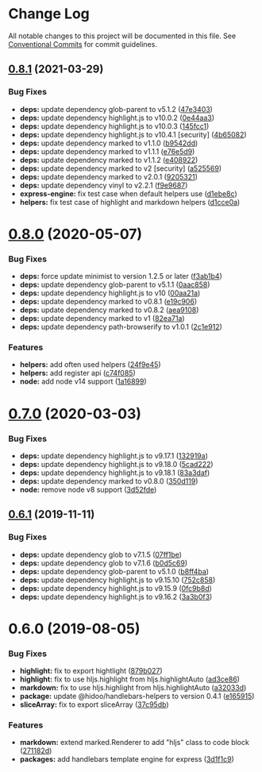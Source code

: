 # Change Log

All notable changes to this project will be documented in this file.
See [Conventional Commits](https://conventionalcommits.org) for commit guidelines.

## [0.8.1](https://github.com/hidoo/handlebars-lib/compare/v0.8.0...v0.8.1) (2021-03-29)


### Bug Fixes

* **deps:** update dependency glob-parent to v5.1.2 ([47e3403](https://github.com/hidoo/handlebars-lib/commit/47e3403d01f70b52ccaea04b96a51818df6d69a4))
* **deps:** update dependency highlight.js to v10.0.2 ([0e44aa3](https://github.com/hidoo/handlebars-lib/commit/0e44aa3854ff81588164053788bad341cf404e81))
* **deps:** update dependency highlight.js to v10.0.3 ([145fcc1](https://github.com/hidoo/handlebars-lib/commit/145fcc134393ed7f78aa939f152cc36e9f3f929c))
* **deps:** update dependency highlight.js to v10.4.1 [security] ([4b65082](https://github.com/hidoo/handlebars-lib/commit/4b65082a04ff19f07ae127557fb8b0bfc541e88a))
* **deps:** update dependency marked to v1.1.0 ([b9542dd](https://github.com/hidoo/handlebars-lib/commit/b9542ddefefb2928a8debbfbd1e7bb4346e96661))
* **deps:** update dependency marked to v1.1.1 ([e76e5d9](https://github.com/hidoo/handlebars-lib/commit/e76e5d9dbb9f37084ddd72a1c65727c993861b59))
* **deps:** update dependency marked to v1.1.2 ([e408922](https://github.com/hidoo/handlebars-lib/commit/e4089226c17a1be1c22585f02208079e3517162c))
* **deps:** update dependency marked to v2 [security] ([a525569](https://github.com/hidoo/handlebars-lib/commit/a525569bcf70ff9102b17a58f0de97273d9ffb3b))
* **deps:** update dependency marked to v2.0.1 ([9205321](https://github.com/hidoo/handlebars-lib/commit/92053218b2672c684dadbd5b01dd2aa31d0666d8))
* **deps:** update dependency vinyl to v2.2.1 ([f9e9687](https://github.com/hidoo/handlebars-lib/commit/f9e9687435bcb4b9b5c868f130fcdf8852082295))
* **express-engine:** fix test case when default helpers use ([d1ebe8c](https://github.com/hidoo/handlebars-lib/commit/d1ebe8c3b1a1bb07dabcab471ff0e9dcd2606a8b))
* **helpers:** fix test case of highlight and markdown helpers ([d1cce0a](https://github.com/hidoo/handlebars-lib/commit/d1cce0a3fee5930153c712db77a2c579f1de7eff))





# [0.8.0](https://github.com/hidoo/handlebars-lib/compare/v0.7.0...v0.8.0) (2020-05-07)


### Bug Fixes

* **deps:** force update minimist to version 1.2.5 or later ([f3ab1b4](https://github.com/hidoo/handlebars-lib/commit/f3ab1b497e8abb995abc340d62a47b2f5e129c1e))
* **deps:** update dependency glob-parent to v5.1.1 ([0aac858](https://github.com/hidoo/handlebars-lib/commit/0aac858558bbee72acee5c3c1041baf70bb10896))
* **deps:** update dependency highlight.js to v10 ([00aa21a](https://github.com/hidoo/handlebars-lib/commit/00aa21abb32483b7335edbcc4d997772f1a05c53))
* **deps:** update dependency marked to v0.8.1 ([e19c906](https://github.com/hidoo/handlebars-lib/commit/e19c90642fd63cdd50d846b442019b0652e78d0f))
* **deps:** update dependency marked to v0.8.2 ([aea9108](https://github.com/hidoo/handlebars-lib/commit/aea91084b9596b0687e74c10a16d8913fd1c061e))
* **deps:** update dependency marked to v1 ([82ea71a](https://github.com/hidoo/handlebars-lib/commit/82ea71a27e3e26b600cdeae28035ec46175e4075))
* **deps:** update dependency path-browserify to v1.0.1 ([2c1e912](https://github.com/hidoo/handlebars-lib/commit/2c1e9125bbd3d3e439841dc8b8246226864c48b4))


### Features

* **helpers:** add often used helpers ([24f9e45](https://github.com/hidoo/handlebars-lib/commit/24f9e45fb77f31427f6e43cb99462bd1aedbf608))
* **helpers:** add register api ([c74f085](https://github.com/hidoo/handlebars-lib/commit/c74f085f26b60629e04a7de543d374db72e63d58))
* **node:** add node v14 support ([1a16899](https://github.com/hidoo/handlebars-lib/commit/1a16899bc02ba7d1655aa39a5506cb3ac611ca6b))





# [0.7.0](https://github.com/hidoo/handlebars-lib/compare/v0.6.1...v0.7.0) (2020-03-03)


### Bug Fixes

* **deps:** update dependency highlight.js to v9.17.1 ([132919a](https://github.com/hidoo/handlebars-lib/commit/132919ac9a41b6b185c55fa21c848fe2309b528c))
* **deps:** update dependency highlight.js to v9.18.0 ([5cad222](https://github.com/hidoo/handlebars-lib/commit/5cad22200f9f9ec7e690e9bc41ef313dba3e5a85))
* **deps:** update dependency highlight.js to v9.18.1 ([83a3daf](https://github.com/hidoo/handlebars-lib/commit/83a3dafc336930b1d95b8383324d354f46d883da))
* **deps:** update dependency marked to v0.8.0 ([350d119](https://github.com/hidoo/handlebars-lib/commit/350d11941987d4290d7588344f92ca850ccd3e04))
* **node:** remove node v8 support ([3d52fde](https://github.com/hidoo/handlebars-lib/commit/3d52fde59fad4484146fe923597bd2106c89f4cd))





## [0.6.1](https://github.com/hidoo/handlebars-lib/compare/v0.6.0...v0.6.1) (2019-11-11)


### Bug Fixes

* **deps:** update dependency glob to v7.1.5 ([07ff1be](https://github.com/hidoo/handlebars-lib/commit/07ff1be))
* **deps:** update dependency glob to v7.1.6 ([b0d5c69](https://github.com/hidoo/handlebars-lib/commit/b0d5c69))
* **deps:** update dependency glob-parent to v5.1.0 ([b8ff4ba](https://github.com/hidoo/handlebars-lib/commit/b8ff4ba))
* **deps:** update dependency highlight.js to v9.15.10 ([752c858](https://github.com/hidoo/handlebars-lib/commit/752c858))
* **deps:** update dependency highlight.js to v9.15.9 ([0fc9b8d](https://github.com/hidoo/handlebars-lib/commit/0fc9b8d))
* **deps:** update dependency highlight.js to v9.16.2 ([3a3b0f3](https://github.com/hidoo/handlebars-lib/commit/3a3b0f3))





# 0.6.0 (2019-08-05)


### Bug Fixes

* **highlight:** fix to export hightlight ([879b027](https://github.com/hidoo/handlebars-lib/commit/879b027))
* **highlight:** fix to use hljs.highlight from hljs.highlightAuto ([ad3ce86](https://github.com/hidoo/handlebars-lib/commit/ad3ce86))
* **markdown:** fix to use hljs.highlight from hljs.highlightAuto ([a32033d](https://github.com/hidoo/handlebars-lib/commit/a32033d))
* **package:** update @hidoo/handlebars-helpers to version 0.4.1 ([e165915](https://github.com/hidoo/handlebars-lib/commit/e165915))
* **sliceArray:** fix to export sliceArray ([37c95db](https://github.com/hidoo/handlebars-lib/commit/37c95db))


### Features

* **markdown:** extend marked.Renderer to add "hljs" class to code block ([271182d](https://github.com/hidoo/handlebars-lib/commit/271182d))
* **packages:** add handlebars template engine for express ([3d1f1c9](https://github.com/hidoo/handlebars-lib/commit/3d1f1c9))
